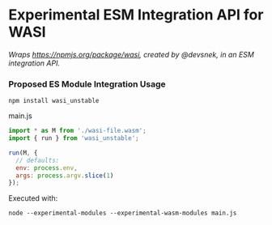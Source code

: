 # Experimental ESM Integration API for WASI

_Wraps https://npmjs.org/package/wasi, created by @devsnek, in an ESM integration API._

### Proposed ES Module Integration Usage

```
npm install wasi_unstable
```

main.js
```js
import * as M from './wasi-file.wasm';
import { run } from 'wasi_unstable';

run(M, {
  // defaults:
  env: process.env,
  args: process.argv.slice(1)
});
```

Executed with:

```
node --experimental-modules --experimental-wasm-modules main.js
```
